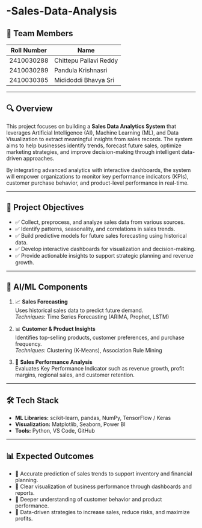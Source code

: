 # -Sales-Data-Analysis

## 👥 Team Members
| Roll Number | Name                     |
|-------------|--------------------------|
| 2410030288  | Chittepu Pallavi Reddy   |
| 2410030289  | Pandula  Krishnasri      |
| 2410030385  |  Mididoddi Bhavya Sri    |

---

## 🔍 Overview
This project focuses on building a **Sales Data Analytics System** that leverages Artificial Intelligence (AI), Machine Learning (ML), and Data Visualization to extract meaningful insights from sales records. The system aims to help businesses identify trends, forecast future sales, optimize marketing strategies, and improve decision-making through intelligent data-driven approaches.  

By integrating advanced analytics with interactive dashboards, the system will empower organizations to monitor key performance indicators (KPIs), customer purchase behavior, and product-level performance in real-time.

---

## 🎯 Project Objectives
- ✅ Collect, preprocess, and analyze sales data from various sources.  
- ✅ Identify patterns, seasonality, and correlations in sales trends.  
- ✅ Build predictive models for future sales forecasting using historical data.  
- ✅ Develop interactive dashboards for visualization and decision-making.  
- ✅ Provide actionable insights to support strategic planning and revenue growth.  

---

## 🤖 AI/ML Components
1. 📈 **Sales Forecasting**  
   Uses historical sales data to predict future demand.  
   *Techniques:* Time Series Forecasting (ARIMA, Prophet, LSTM)  

2. 📊 **Customer & Product Insights**  
   Identifies top-selling products, customer preferences, and purchase frequency.  
   *Techniques:* Clustering (K-Means), Association Rule Mining  

3. 🎯 **Sales Performance Analysis**  
   Evaluates Key Performance Indicator such as revenue growth, profit margins, regional sales, and customer retention.  

---

## 🛠️ Tech Stack
- **ML Libraries:** scikit-learn, pandas, NumPy, TensorFlow / Keras  
- **Visualization:** Matplotlib, Seaborn, Power BI 
- **Tools:** Python, VS Code, GitHub  

---

## 📊 Expected Outcomes
- 📌 Accurate prediction of sales trends to support inventory and financial planning.  
- 📌 Clear visualization of business performance through dashboards and reports.  
- 📌 Deeper understanding of customer behavior and product performance.  
- 📌 Data-driven strategies to increase sales, reduce risks, and maximize profits.  
